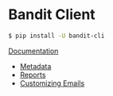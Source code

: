 # Bandit Client

```bash
$ pip install -U bandit-cli
```

[Documentation](./docs/overview)

- [Metadata](./docs/overview#metadata)
- [Reports](./docs/overview#reports)
- [Customizing Emails](./docs/overview#customizing-emails)
